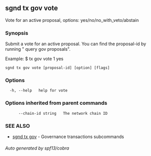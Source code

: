 ## sgnd tx gov vote

Vote for an active proposal, options: yes/no/no_with_veto/abstain

### Synopsis

Submit a vote for an active proposal. You can
find the proposal-id by running "<appd> query gov proposals".


Example:
$ <appd> tx gov vote 1 yes

```
sgnd tx gov vote [proposal-id] [option] [flags]
```

### Options

```
  -h, --help   help for vote
```

### Options inherited from parent commands

```
      --chain-id string   The network chain ID
```

### SEE ALSO

* [sgnd tx gov](sgnd_tx_gov.md)	 - Governance transactions subcommands

###### Auto generated by spf13/cobra
